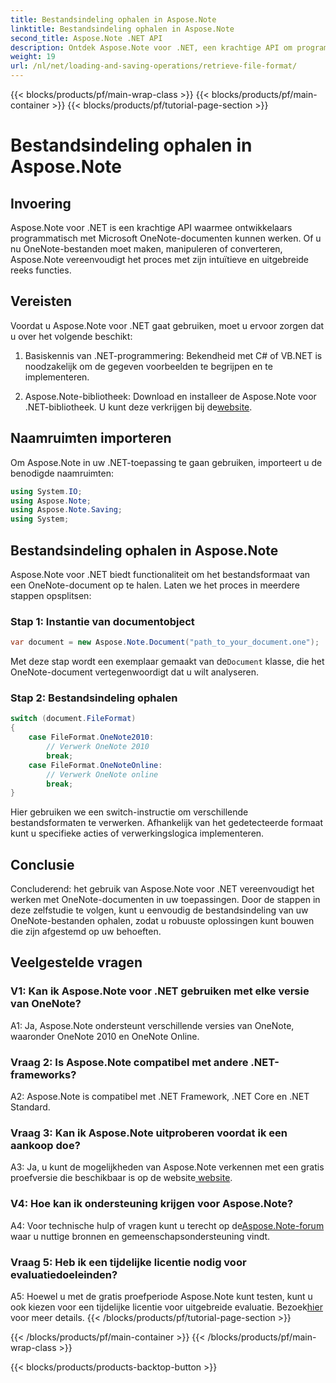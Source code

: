 ```yaml
---
title: Bestandsindeling ophalen in Aspose.Note
linktitle: Bestandsindeling ophalen in Aspose.Note
second_title: Aspose.Note .NET API
description: Ontdek Aspose.Note voor .NET, een krachtige API om programmatisch met Microsoft OneNote-documenten te werken.
weight: 19
url: /nl/net/loading-and-saving-operations/retrieve-file-format/
---
```


{{< blocks/products/pf/main-wrap-class >}}
{{< blocks/products/pf/main-container >}}
{{< blocks/products/pf/tutorial-page-section >}}

# Bestandsindeling ophalen in Aspose.Note

## Invoering

Aspose.Note voor .NET is een krachtige API waarmee ontwikkelaars programmatisch met Microsoft OneNote-documenten kunnen werken. Of u nu OneNote-bestanden moet maken, manipuleren of converteren, Aspose.Note vereenvoudigt het proces met zijn intuïtieve en uitgebreide reeks functies.

## Vereisten

Voordat u Aspose.Note voor .NET gaat gebruiken, moet u ervoor zorgen dat u over het volgende beschikt:

1. Basiskennis van .NET-programmering: Bekendheid met C# of VB.NET is noodzakelijk om de gegeven voorbeelden te begrijpen en te implementeren.
   
2.  Aspose.Note-bibliotheek: Download en installeer de Aspose.Note voor .NET-bibliotheek. U kunt deze verkrijgen bij de[website](https://releases.aspose.com/note/net/).

## Naamruimten importeren

Om Aspose.Note in uw .NET-toepassing te gaan gebruiken, importeert u de benodigde naamruimten:

```csharp
using System.IO;
using Aspose.Note;
using Aspose.Note.Saving;
using System;
```

## Bestandsindeling ophalen in Aspose.Note

Aspose.Note voor .NET biedt functionaliteit om het bestandsformaat van een OneNote-document op te halen. Laten we het proces in meerdere stappen opsplitsen:

### Stap 1: Instantie van documentobject

```csharp
var document = new Aspose.Note.Document("path_to_your_document.one");
```

 Met deze stap wordt een exemplaar gemaakt van de`Document` klasse, die het OneNote-document vertegenwoordigt dat u wilt analyseren.

### Stap 2: Bestandsindeling ophalen

```csharp
switch (document.FileFormat)
{
    case FileFormat.OneNote2010:
        // Verwerk OneNote 2010
        break;
    case FileFormat.OneNoteOnline:
        // Verwerk OneNote online
        break;
}
```

Hier gebruiken we een switch-instructie om verschillende bestandsformaten te verwerken. Afhankelijk van het gedetecteerde formaat kunt u specifieke acties of verwerkingslogica implementeren.

## Conclusie

Concluderend: het gebruik van Aspose.Note voor .NET vereenvoudigt het werken met OneNote-documenten in uw toepassingen. Door de stappen in deze zelfstudie te volgen, kunt u eenvoudig de bestandsindeling van uw OneNote-bestanden ophalen, zodat u robuuste oplossingen kunt bouwen die zijn afgestemd op uw behoeften.

## Veelgestelde vragen

### V1: Kan ik Aspose.Note voor .NET gebruiken met elke versie van OneNote?

A1: Ja, Aspose.Note ondersteunt verschillende versies van OneNote, waaronder OneNote 2010 en OneNote Online.

### Vraag 2: Is Aspose.Note compatibel met andere .NET-frameworks?

A2: Aspose.Note is compatibel met .NET Framework, .NET Core en .NET Standard.

### Vraag 3: Kan ik Aspose.Note uitproberen voordat ik een aankoop doe?

A3: Ja, u kunt de mogelijkheden van Aspose.Note verkennen met een gratis proefversie die beschikbaar is op de website[ website](https://releases.aspose.com/).

### V4: Hoe kan ik ondersteuning krijgen voor Aspose.Note?

 A4: Voor technische hulp of vragen kunt u terecht op de[Aspose.Note-forum](https://forum.aspose.com/c/note/28) waar u nuttige bronnen en gemeenschapsondersteuning vindt.

### Vraag 5: Heb ik een tijdelijke licentie nodig voor evaluatiedoeleinden?

 A5: Hoewel u met de gratis proefperiode Aspose.Note kunt testen, kunt u ook kiezen voor een tijdelijke licentie voor uitgebreide evaluatie. Bezoek[hier](https://purchase.aspose.com/temporary-license/) voor meer details.
{{< /blocks/products/pf/tutorial-page-section >}}

{{< /blocks/products/pf/main-container >}}
{{< /blocks/products/pf/main-wrap-class >}}

{{< blocks/products/products-backtop-button >}}
